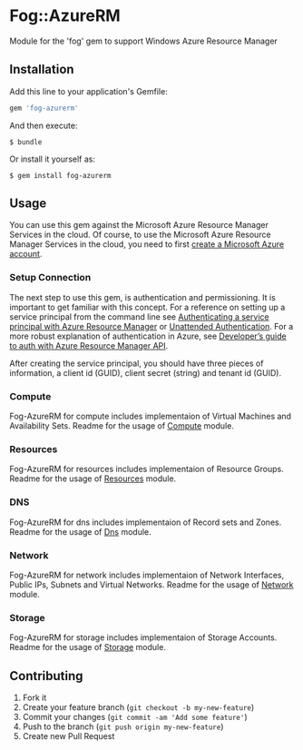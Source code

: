 # Fog::AzureRM

Module for the 'fog' gem to support Windows Azure Resource Manager

## Installation

Add this line to your application's Gemfile:

```ruby
gem 'fog-azurerm'
```

And then execute:

    $ bundle

Or install it yourself as:

    $ gem install fog-azurerm
    
    
## Usage

You can use this gem against the Microsoft Azure Resource Manager Services in the cloud. Of course, to use the Microsoft Azure Resource Manager Services in the cloud, you need to first [create a Microsoft Azure account](http://www.azure.com/en-us/pricing/free-trial/).


### Setup Connection

The next step to use this gem, is authentication and permissioning. It is important to get familiar with this concept. For a reference on setting up a service principal from the command line see
[Authenticating a service principal with Azure Resource Manager](http://aka.ms/cli-service-principal) or
[Unattended Authentication](http://aka.ms/auth-unattended). For a more robust explanation of authentication in Azure,
see [Developer’s guide to auth with Azure Resource Manager API](http://aka.ms/arm-auth-dev-guide).

After creating the service principal, you should have three pieces of information, a client id (GUID), client secret
(string) and tenant id (GUID).

### Compute

  Fog-AzureRM for compute includes implementaion of Virtual Machines and Availability Sets. Readme for the usage of [Compute](https://github.com/Confiz/fog-azure-rm/blob/develop/lib/fog/azurerm/docs/compute.md) module.

### Resources

  Fog-AzureRM for resources includes implementaion of Resource Groups. Readme for the usage of [Resources](https://github.com/Confiz/fog-azure-rm/blob/develop/lib/fog/azurerm/docs/resources.md) module.

### DNS

  Fog-AzureRM for dns includes implementaion of Record sets and Zones. Readme for the usage of [Dns]() module.

### Network

  Fog-AzureRM for network includes implementaion of Network Interfaces, Public IPs, Subnets and Virtual Networks. Readme for the usage of [Network]() module.

### Storage

  Fog-AzureRM for storage includes implementaion of Storage Accounts. Readme for the usage of [Storage](https://github.com/Confiz/fog-azure-rm/blob/develop/lib/fog/azurerm/docs/storage.md) module.
  
## Contributing

1. Fork it
2. Create your feature branch (`git checkout -b my-new-feature`)
3. Commit your changes (`git commit -am 'Add some feature'`)
4. Push to the branch (`git push origin my-new-feature`)
5. Create new Pull Request





